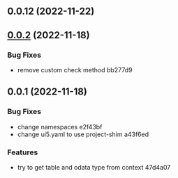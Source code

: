 ## 0.0.12 (2022-11-22)



## [0.0.2](/compare/v0.0.1...v0.0.2) (2022-11-18)


### Bug Fixes

* remove custom check method bb277d9



## 0.0.1 (2022-11-18)


### Bug Fixes

* change namespaces e2f43bf
* change ui5.yaml to use project-shim a43f6ed


### Features

* try to get table and odata type from context 47d4a07



